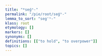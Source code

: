 ```yaml
---
title: "*seǵʰ-"
permalink: "/pie/root/seǵʰ-"
lemma_to_sort: "seg'ʰ-"
klass: root
etymology: []
markers: []
synonyms: []
definitions: [["to hold", "to overpower"]]
topics: []
---
```

